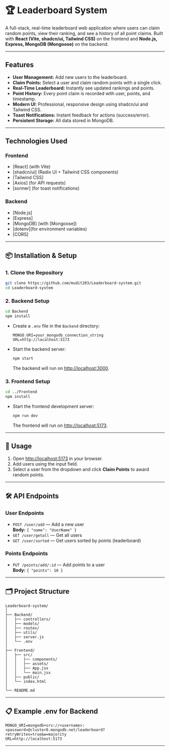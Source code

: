 # 🏆 Leaderboard System

A full-stack, real-time leaderboard web application where users can claim random points, view their ranking, and see a history of all point claims. Built with **React (Vite, shadcn/ui, Tailwind CSS)** on the frontend and **Node.js, Express, MongoDB (Mongoose)** on the backend.

---

## Features

- **User Management:** Add new users to the leaderboard.
- **Claim Points:** Select a user and claim random points with a single click.
- **Real-Time Leaderboard:** Instantly see updated rankings and points.
- **Point History:** Every point claim is recorded with user, points, and timestamp.
- **Modern UI:** Professional, responsive design using shadcn/ui and Tailwind CSS.
- **Toast Notifications:** Instant feedback for actions (success/error).
- **Persistent Storage:** All data stored in MongoDB.

---

##  Technologies Used

### **Frontend**
- [React] (with Vite)
- [shadcn/ui] (Radix UI + Tailwind CSS components)
- [Tailwind CSS]
- [Axios] (for API requests)
- [sonner] (for toast notifications)

### **Backend**
- [Node.js]
- [Express]
- [MongoDB] (with [Mongoose])
- [dotenv](for environment variables)
- [CORS]

---

## 📦 Installation & Setup

### **1. Clone the Repository**
```bash
git clone https://github.com/mudit203/Leaderboard-system.git
cd Leaderboard-system
```

### **2. Backend Setup**

```bash
cd Backend
npm install
```

- Create a `.env` file in the `Backend` directory:
  ```
  MONGO_URI=your_mongodb_connection_string
  URL=http://localhost:5173
  ```

- Start the backend server:
  ```bash
  npm start
  ```
  The backend will run on [http://localhost:3000](http://localhost:3000).

### **3. Frontend Setup**

```bash
cd ../Frontend
npm install
```

- Start the frontend development server:
  ```bash
  npm run dev
  ```
  The frontend will run on [http://localhost:5173](http://localhost:5173).

---

## 🌟 Usage

1. Open [http://localhost:5173](http://localhost:5173) in your browser.
2. Add users using the input field.
3. Select a user from the dropdown and click **Claim Points** to award random points.


---

## 🛠️ API Endpoints

### **User Endpoints**
- `POST /user/add` — Add a new user  
  **Body:** `{ "name": "UserName" }`
- `GET /user/getall` — Get all users
- `GET /user/sorted` — Get users sorted by points (leaderboard)

### **Points Endpoints**
- `PUT /points/add/:id` — Add points to a user  
  **Body:** `{ "points": 10 }`


---

## 🗂️ Project Structure

```
Leaderboard-system/
│
├── Backend/
│   ├── controllers/
│   ├── models/
│   ├── routes/
│   ├── utils/
│   ├── server.js
│   └── .env
│
├── Frontend/
│   ├── src/
│   │   ├── components/
│   │   ├── assets/
│   │   ├── App.jsx
│   │   └── main.jsx
│   ├── public/
│   └── index.html
│
└── README.md
```

---

## 📋 Example .env for Backend

```
MONGO_URI=mongodb+srv://<username>:<password>@cluster0.mongodb.net/leaderboard?retryWrites=true&w=majority
URL=http://localhost:5173
```



---

